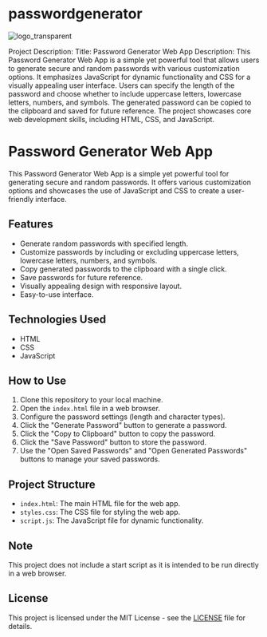 # passwordgenerator
![logo_transparent](https://github.com/JarelEze1/passwordgenerator/assets/112780966/9ebee654-e18a-425f-b8ff-33dfd1ffc514)



Project Description:
Title: Password Generator Web App
Description:
This Password Generator Web App is a simple yet powerful tool that allows users to generate secure and random passwords with various customization options. It emphasizes JavaScript for dynamic functionality and CSS for a visually appealing user interface. Users can specify the length of the password and choose whether to include uppercase letters, lowercase letters, numbers, and symbols. The generated password can be copied to the clipboard and saved for future reference. The project showcases core web development skills, including HTML, CSS, and JavaScript.

# Password Generator Web App

This Password Generator Web App is a simple yet powerful tool for generating secure and random passwords. It offers various customization options and showcases the use of JavaScript and CSS to create a user-friendly interface.

## Features

- Generate random passwords with specified length.
- Customize passwords by including or excluding uppercase letters, lowercase letters, numbers, and symbols.
- Copy generated passwords to the clipboard with a single click.
- Save passwords for future reference.
- Visually appealing design with responsive layout.
- Easy-to-use interface.

## Technologies Used

- HTML
- CSS
- JavaScript

## How to Use

1. Clone this repository to your local machine.
2. Open the `index.html` file in a web browser.
3. Configure the password settings (length and character types).
4. Click the "Generate Password" button to generate a password.
5. Click the "Copy to Clipboard" button to copy the password.
6. Click the "Save Password" button to store the password.
7. Use the "Open Saved Passwords" and "Open Generated Passwords" buttons to manage your saved passwords.

## Project Structure

- `index.html`: The main HTML file for the web app.
- `styles.css`: The CSS file for styling the web app.
- `script.js`: The JavaScript file for dynamic functionality.

## Note

This project does not include a start script as it is intended to be run directly in a web browser.

## License

This project is licensed under the MIT License - see the [LICENSE](LICENSE) file for details.
